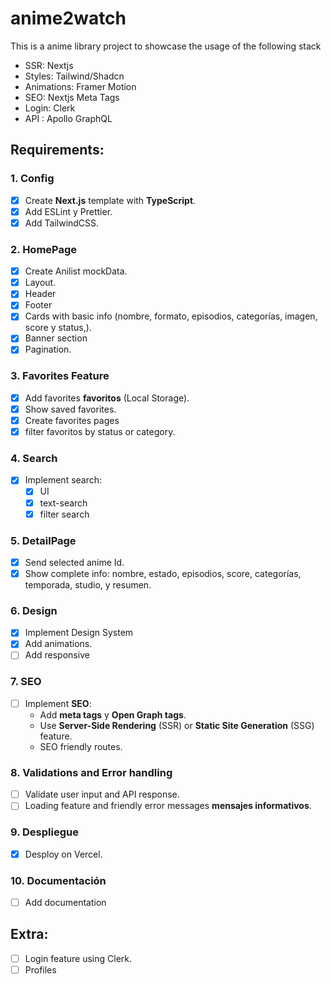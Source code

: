 # anime2watch

This is a anime library project to showcase the usage of the following stack

- SSR: Nextjs
- Styles: Tailwind/Shadcn
- Animations: Framer Motion
- SEO: Nextjs Meta Tags
- Login: Clerk
- API : Apollo GraphQL

## Requirements:

### 1. Config

- [x] Create **Next.js** template with **TypeScript**.
- [x] Add ESLint y Prettier.
- [x] Add TailwindCSS.

### 2. HomePage

- [x] Create Anilist mockData.
- [x] Layout.
- [x] Header
- [x] Footer
- [x] Cards with basic info (nombre, formato, episodios, categorías, imagen, score y status,).
- [x] Banner section
- [x] Pagination.

### 3. Favorites Feature

- [x] Add favorites **favoritos** (Local Storage).
- [x] Show saved favorites.
- [x] Create favorites pages
- [x] filter favoritos by status or category.

### 4. Search

- [x] Implement search:
  - [x] UI
  - [x] text-search
  - [x] filter search

### 5. DetailPage

- [x] Send selected anime Id.
- [x] Show complete info: nombre, estado, episodios, score, categorías, temporada, studio, y resumen.

### 6. Design

- [x] Implement Design System
- [x] Add animations.
- [ ] Add responsive

### 7. SEO

- [ ] Implement **SEO**:
  - Add **meta tags** y **Open Graph tags**.
  - Use **Server-Side Rendering** (SSR) or **Static Site Generation** (SSG) feature.
  - SEO friendly routes.

### 8. Validations and Error handling

- [ ] Validate user input and API response.
- [ ] Loading feature and friendly error messages **mensajes informativos**.

### 9. Despliegue

- [x] Desploy on Vercel.

### 10. Documentación

- [ ] Add documentation

## Extra:

- [ ] Login feature using Clerk.
- [ ] Profiles
